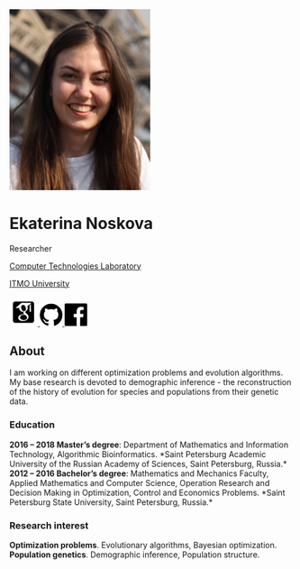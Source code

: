 
<div class="container">
    <div class="row">
        <div class="col">

<img src="assets/enoskova.png" width="250px">

<h1 class="h4"> Ekaterina Noskova </h1>

<p>
Researcher<br>

<a class="text-dark" href="http://ctlab.ifmo.ru/en/"> Computer Technologies Laboratory </a> <br>

<a class="text-dark" href="https://en.itmo.ru/"> ITMO University </a> <br>
<br>
<a href="https://scholar.google.com/citations?user=1Mlxh7wAAAAJ&hl=en">
         <img src="assets/social_icons/google-scholar.png" width="50">
      </a>
<a href="https://github.com/noscode">
         <img src="assets/social_icons/github.png" width="40">
      </a>
<a href="https://www.facebook.com/ekaterina.noskova.1675/">
         <img src="assets/social_icons/facebook.png" width="40">
      </a>
</p>
</div>
        <div class="col-sm-6">
<div>
<h2 class="h2"> About </h2>
<p>I am working on different optimization problems and evolution algorithms. My base research is devoted to demographic inference - the reconstruction of the history of evolution for species and populations from their genetic data.</p>
<h3 class="h3"> Education </h3>
<p><strong>2016 – 2018 Master’s degree</strong>: Department of Mathematics and Information Technology, Algorithmic Bioinformatics. *Saint Petersburg Academic University of the Russian Academy of Sciences, Saint Petersburg, Russia.*<br>
<strong>2012 – 2016 Bachelor’s degree</strong>: Mathematics and Mechanics Faculty, Applied Mathematics and Computer Science, Operation Research and Decision Making in Optimization, Control and Economics Problems. *Saint Petersburg State University, Saint Petersburg, Russia.*</p>
<h3 class="h3"> Research interest</h3>
<p><strong>Optimization problems</strong>. Evolutionary algorithms, Bayesian optimization.<br>
<strong>Population genetics</strong>. Demographic inference, Population structure.</p>
</div>
        </div>
    </div>
</div>
